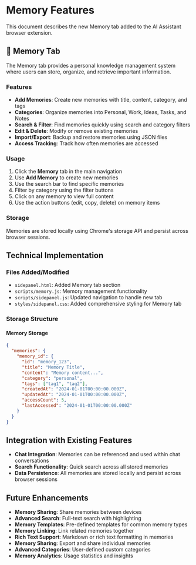 # Memory Features

This document describes the new Memory tab added to the AI Assistant browser extension.

## 🧠 Memory Tab

The Memory tab provides a personal knowledge management system where users can store, organize, and retrieve important information.

### Features

- **Add Memories**: Create new memories with title, content, category, and tags
- **Categories**: Organize memories into Personal, Work, Ideas, Tasks, and Notes
- **Search & Filter**: Find memories quickly using search and category filters
- **Edit & Delete**: Modify or remove existing memories
- **Import/Export**: Backup and restore memories using JSON files
- **Access Tracking**: Track how often memories are accessed

### Usage

1. Click the **Memory** tab in the main navigation
2. Use **Add Memory** to create new memories
3. Use the search bar to find specific memories
4. Filter by category using the filter buttons
5. Click on any memory to view full content
6. Use the action buttons (edit, copy, delete) on memory items

### Storage

Memories are stored locally using Chrome's storage API and persist across browser sessions.

## Technical Implementation

### Files Added/Modified

- `sidepanel.html`: Added Memory tab section
- `scripts/memory.js`: Memory management functionality
- `scripts/sidepanel.js`: Updated navigation to handle new tab
- `styles/sidepanel.css`: Added comprehensive styling for Memory tab

### Storage Structure

#### Memory Storage
```json
{
  "memories": {
    "memory_id": {
      "id": "memory_123",
      "title": "Memory Title",
      "content": "Memory content...",
      "category": "personal",
      "tags": ["tag1", "tag2"],
      "createdAt": "2024-01-01T00:00:00.000Z",
      "updatedAt": "2024-01-01T00:00:00.000Z",
      "accessCount": 5,
      "lastAccessed": "2024-01-01T00:00:00.000Z"
    }
  }
}
```

## Integration with Existing Features

- **Chat Integration**: Memories can be referenced and used within chat conversations
- **Search Functionality**: Quick search across all stored memories
- **Data Persistence**: All memories are stored locally and persist across browser sessions

## Future Enhancements

- **Memory Sharing**: Share memories between devices
- **Advanced Search**: Full-text search with highlighting
- **Memory Templates**: Pre-defined templates for common memory types
- **Memory Linking**: Link related memories together
- **Rich Text Support**: Markdown or rich text formatting in memories
- **Memory Sharing**: Export and share individual memories
- **Advanced Categories**: User-defined custom categories
- **Memory Analytics**: Usage statistics and insights
